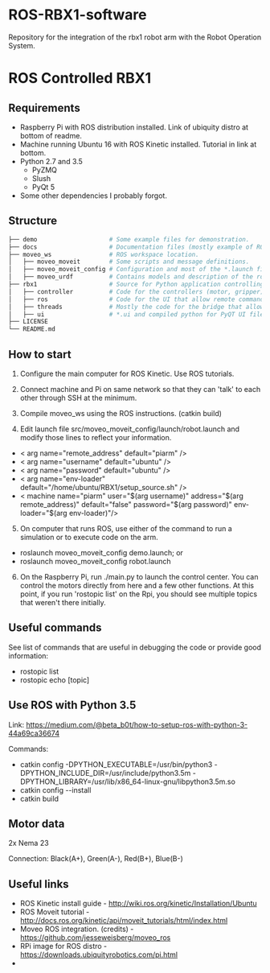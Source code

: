 # ROS-RBX1-software
Repository for the integration of the rbx1 robot arm with the Robot Operation System.

ROS Controlled RBX1
===================================

Requirements
---------------------
- Raspberry Pi with ROS distribution installed. Link of ubiquity distro at bottom of readme.
- Machine running Ubuntu 16 with ROS Kinetic installed. Tutorial in link at bottom.
- Python 2.7 and 3.5
    - PyZMQ
    - Slush
    - PyQt 5
- Some other dependencies I probably forgot.

Structure
----------------------
```bash
├── demo                    # Some example files for demonstration.
├── docs                    # Documentation files (mostly example of ROS packets)
├── moveo_ws                # ROS workspace location.
│   ├── moveo_moveit        # Some scripts and message definitions.
│   ├── moveo_moveit_config # Configuration and most of the *.launch files
│   ├── moveo_urdf          # Contains models and description of the robot in real life sizes
├── rbx1                    # Source for Python application controlling the RBX1
│   ├── controller          # Code for the controllers (motor, gripper)
│   ├── ros                 # Code for the UI that allow remote commands to be sent to RViz
│   ├── threads             # Mostly the code for the bridge that allow communications between Python 2.7 and 3.5
│   ├── ui                  # *.ui and compiled python for PyQT UI files.
├── LICENSE
└── README.md
```

How to start
----------------------
1. Configure the main computer for ROS Kinetic. Use ROS tutorials.

2. Connect machine and Pi on same network so that they can 'talk' to each other through SSH at the minimum.

3. Compile moveo_ws using the ROS instructions. (catkin build)

4. Edit launch file src/moveo_moveit_config/launch/robot.launch and modify those lines to reflect your information.
-  < arg name="remote_address" default="piarm" />
-  < arg name="username" default="ubuntu" />
-  < arg name="password" default="ubuntu" />
-  < arg name="env-loader" default="/home/ubuntu/RBX1/setup_source.sh" />
-  < machine name="piarm" user="$(arg username)" address="$(arg remote_address)" default="false" password="$(arg password)" env-loader="$(arg env-loader)"/>

5. On computer that runs ROS, use either of the command to run a simulation or
to execute code on the arm.

- roslaunch moveo_moveit_config demo.launch; or
- roslaunch moveo_moveit_config robot.launch

6. On the Raspberry Pi, run ./main.py to launch the control center. 
You can control the motors directly from here and a few other functions.
At this point, if you run 'rostopic list' on the Rpi, you should see multiple topics that weren't there initially.

Useful commands
----------------------

See list of commands that are useful in debugging the code
or provide good information:

- rostopic list
- rostopic echo [topic]

Use ROS with Python 3.5
-------------------------
Link: https://medium.com/@beta_b0t/how-to-setup-ros-with-python-3-44a69ca36674

Commands:
- catkin config -DPYTHON_EXECUTABLE=/usr/bin/python3 -DPYTHON_INCLUDE_DIR=/usr/include/python3.5m -DPYTHON_LIBRARY=/usr/lib/x86_64-linux-gnu/libpython3.5m.so
- catkin config --install
- catkin build

Motor data
--------------------------
2x Nema 23

Connection:
    Black(A+), Green(A-), Red(B+), Blue(B-)
    
Useful links
----------------
- ROS Kinetic install guide - http://wiki.ros.org/kinetic/Installation/Ubuntu
- ROS Moveit tutorial - http://docs.ros.org/kinetic/api/moveit_tutorials/html/index.html
- Moveo ROS integration. (credits) - https://github.com/jesseweisberg/moveo_ros
- RPi image for ROS distro - https://downloads.ubiquityrobotics.com/pi.html
- 

